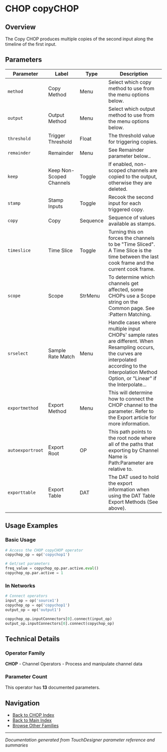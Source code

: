 # CHOP copyCHOP

## Overview

The Copy CHOP produces multiple copies of the second input along the timeline of the first input.

## Parameters

| Parameter | Label | Type | Description |
|-----------|-------|------|-------------|
| `method` | Copy Method | Menu | Select which copy method to use from the menu options below. |
| `output` | Output Method | Menu | Select which output method to use from the menu options below. |
| `threshold` | Trigger Threshold | Float | The threshold value for triggering copies. |
| `remainder` | Remainder | Menu | See Remainder parameter below.. |
| `keep` | Keep Non-Scoped Channels | Toggle | If enabled, non-scoped channels are copied to the output, otherwise they are deleted. |
| `stamp` | Stamp Inputs | Toggle | Recook the second input for each triggered copy. |
| `copy` | Copy | Sequence | Sequence of values available as stamps. |
| `timeslice` | Time Slice | Toggle | Turning this on forces the channels to be "Time Sliced".  A Time Slice is the time between the last cook frame and the current cook frame. |
| `scope` | Scope | StrMenu | To determine which channels get affected, some CHOPs use a Scope string on the Common page. See :Pattern Matching. |
| `srselect` | Sample Rate Match | Menu | Handle cases where multiple input CHOPs' sample rates are different. When Resampling occurs, the curves are interpolated according to the Interpolation Method Option, or "Linear" if the Interpolate... |
| `exportmethod` | Export Method | Menu | This will determine how to connect the CHOP channel to the parameter. Refer to the Export article for more information. |
| `autoexportroot` | Export Root | OP | This path points to the root node where all of the paths that exporting by Channel Name is Path:Parameter are relative to. |
| `exporttable` | Export Table | DAT | The DAT used to hold the export information when using the DAT Table Export Methods (See above). |

## Usage Examples

### Basic Usage

```python
# Access the CHOP copyCHOP operator
copychop_op = op('copychop1')

# Get/set parameters
freq_value = copychop_op.par.active.eval()
copychop_op.par.active = 1
```

### In Networks

```python
# Connect operators
input_op = op('source1')
copychop_op = op('copychop1')
output_op = op('output1')

copychop_op.inputConnectors[0].connect(input_op)
output_op.inputConnectors[0].connect(copychop_op)
```

## Technical Details

### Operator Family

**CHOP** - Channel Operators - Process and manipulate channel data

### Parameter Count

This operator has **13** documented parameters.

## Navigation

- [Back to CHOP Index](../CHOP/CHOP_INDEX.md)
- [Back to Main Index](../OPERATORS_INDEX.md)
- [Browse Other Families](../OPERATORS_INDEX.md#quick-navigation)

---
*Documentation generated from TouchDesigner parameter reference and summaries*
